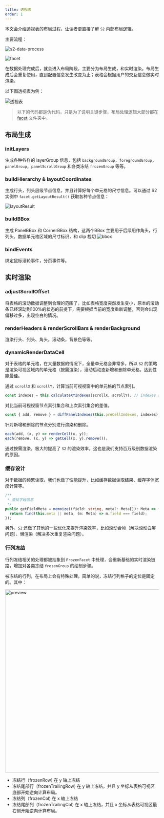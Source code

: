 ```yaml
---
title: 透视表
order: 1
---
```


本文会介绍透视表的布局过程，让读者更直接了解 `S2` 内部布局逻辑。

主要流程：

![s2-data-process](https://mdn.alipayobjects.com/huamei_qa8qxu/afts/img/A*TFcyS6P0IPsAAAAAAAAAAAAADmJ7AQ/original)

![facet](https://mdn.alipayobjects.com/huamei_qa8qxu/afts/img/A*5ctFS7NPhsoAAAAAAAAAAAAADmJ7AQ/original)

在数据处理完成后，就会进入布局阶段，主要分为布局生成，和实时渲染。布局生成后会重复使用，直到配置信息发生改变为止；表格会根据用户的交互信息做实时渲染。

以下图透视表为例：

<img src="https://mdn.alipayobjects.com/huamei_qa8qxu/afts/img/A*Wd1xTZoHhWwAAAAAAAAAAAAADmJ7AQ/original" alt="透视表"/>

> 以下的代码都是伪代码，只是为了说明关键步骤，布局处理逻辑大部分都在 [facet](https://github.com/antvis/S2/tree/next/packages/s2-core/src/facet) 文件夹中。

## 布局生成

### initLayers

生成各种各样的 layerGroup 信息，包括 `backgroundGroup`，`foregroundGroup`， `panelGroup`，`panelScrollGroup` 和各类冻结 `frozenGroup` 等等。

### buildHierarchy & layoutCoordinates

生成行头，列头层级节点信息，并且计算好每个单元格的尺寸信息。可以通过 S2 实例中 `facet.getLayoutResult()` 获取各种节点信息：

![layoutResult](https://mdn.alipayobjects.com/huamei_qa8qxu/afts/img/A*coR0S65SKy4AAAAAAAAAAAAADmJ7AQ/original)

### buildBBox

生成 PanelBBox 和 CornerBBox 结构，这两个BBox 主要用于后续用作角头，行列头，数据单元格区域的尺寸标识，和 clip 裁切
![bbox](https://mdn.alipayobjects.com/huamei_qa8qxu/afts/img/A*coR0S65SKy4AAAAAAAAAAAAADmJ7AQ/original)

### bindEvents

绑定鼠标滚轮事件，分页事件等。

## 实时渲染

### adjustScrollOffset

将表格的滚动数据调整到合理的范围了，比如表格宽度突然发生变小，原本的滚动条已经滚动到100%的状态的前提下，需要根据当前的宽度重新调整，否则会出现偏移过多，出现空白的情况。

### renderHeaders & renderScrollBars & renderBackground

渲染行头、列头、角头，滚动条，背景色等等。

### dynamicRenderDataCell

对于表格的单元格，在大量数据的情况下，全量单元格会非常多，所以 `S2` 的策略是渲染可视区域内的单元格（按需渲染），滚动后动态新增和删除单元格，达到性能最佳。

通过 `scrollX` 和 `scrollY`，计算当前可视视窗中的单元格的节点索引。

```ts
const indexes = this.calculateXYIndexes(scrollX, scrollY); // indexes 结果是当前可视视窗节点的坐标索引集合。
```

对比当前可视视窗节点索引集合和上次索引集合的差值。

```ts
const { add, remove } = diffPanelIndexes(this.preCellIndexes, indexes); // add 和 remove 也是节点坐标索引集合
```

针对新增和删除的节点分别进行渲染和删除。

```ts
each(add, (x, y) => renderCell(x, y));
each(remove, (x, y) => getCell(x, y).remove());
```

通过按需渲染，极大的提高了 `S2` 的渲染效率，这也是我们支持百万级别数据渲染的原因。

### 缓存设计

对于数据的频繁读取，我们也做了性能提升，比如缓存数据读取结果、缓存字体宽度计算等。

```ts
/**
 * 查找字段信息
 */
public getFieldMeta = memoize((field: string, meta?: Meta[]): Meta => {
  return find(this.meta || meta, (m: Meta) => m.field === field);
});
```

另外，`S2` 还做了其他的一些优化来提升渲染效率，比如滚动合帧（解决滚动白屏问题）、懒渲染（解决多次重复渲染问题）。

### 行列冻结

行列冻结相关的处理都被抽象到 `FrozenFacet` 中处理，会重新基础的实时渲染链路，增加对各类冻结 `frozenGroup` 的绘制步骤。

被冻结的行列，在布局上会有特殊处理。简单的说，冻结行列格子的定位是固定的。其中：

<img src="https://gw.alipayobjects.com/mdn/rms_56cbb2/afts/img/A*tZkOSqYWVFQAAAAAAAAAAAAAARQnAQ" width="600" alt="preview" />

+ 冻结行（frozenRow) 在 y 轴上冻结
+ 冻结尾部行（frozenTrailingRow) 在 y 轴上冻结，并且 y 坐标从表格可视区底部开始逆向计算布局。
+ 冻结列（frozenCol) 在 x 轴上冻结
+ 冻结尾部列（frozenTrailingCol) 在 x 轴上冻结，并且 x 坐标从表格可视区最右侧开始逆向计算布局。
